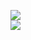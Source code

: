 [![](https://img.shields.io/badge/Made%20With-Github%20Spray-lightgrey.svg?style=for-the-badge&logo=github)](https://github.com/Annihil/github-spray#14772)  
[![](https://i.imgur.com/2DrTn0Z.gif)](https://github.com/Annihil/github-spray)